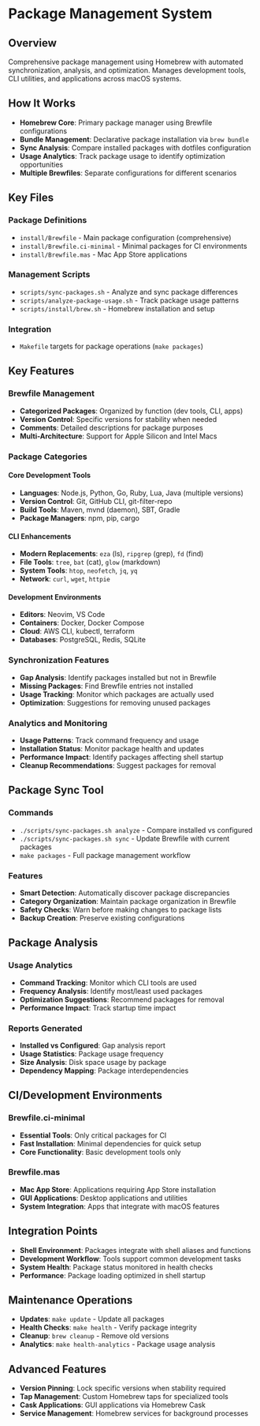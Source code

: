 # Package Management System

## Overview
Comprehensive package management using Homebrew with automated synchronization, analysis, and optimization. Manages development tools, CLI utilities, and applications across macOS systems.

## How It Works
- **Homebrew Core**: Primary package manager using Brewfile configurations
- **Bundle Management**: Declarative package installation via `brew bundle`
- **Sync Analysis**: Compare installed packages with dotfiles configuration
- **Usage Analytics**: Track package usage to identify optimization opportunities
- **Multiple Brewfiles**: Separate configurations for different scenarios

## Key Files

### Package Definitions
- `install/Brewfile` - Main package configuration (comprehensive)
- `install/Brewfile.ci-minimal` - Minimal packages for CI environments
- `install/Brewfile.mas` - Mac App Store applications

### Management Scripts
- `scripts/sync-packages.sh` - Analyze and sync package differences
- `scripts/analyze-package-usage.sh` - Track package usage patterns
- `scripts/install/brew.sh` - Homebrew installation and setup

### Integration
- `Makefile` targets for package operations (`make packages`)

## Key Features

### Brewfile Management
- **Categorized Packages**: Organized by function (dev tools, CLI, apps)
- **Version Control**: Specific versions for stability when needed
- **Comments**: Detailed descriptions for package purposes
- **Multi-Architecture**: Support for Apple Silicon and Intel Macs

### Package Categories

#### Core Development Tools
- **Languages**: Node.js, Python, Go, Ruby, Lua, Java (multiple versions)
- **Version Control**: Git, GitHub CLI, git-filter-repo
- **Build Tools**: Maven, mvnd (daemon), SBT, Gradle
- **Package Managers**: npm, pip, cargo

#### CLI Enhancements
- **Modern Replacements**: `eza` (ls), `ripgrep` (grep), `fd` (find)
- **File Tools**: `tree`, `bat` (cat), `glow` (markdown)
- **System Tools**: `htop`, `neofetch`, `jq`, `yq`
- **Network**: `curl`, `wget`, `httpie`

#### Development Environments
- **Editors**: Neovim, VS Code
- **Containers**: Docker, Docker Compose
- **Cloud**: AWS CLI, kubectl, terraform
- **Databases**: PostgreSQL, Redis, SQLite

### Synchronization Features
- **Gap Analysis**: Identify packages installed but not in Brewfile
- **Missing Packages**: Find Brewfile entries not installed
- **Usage Tracking**: Monitor which packages are actually used
- **Optimization**: Suggestions for removing unused packages

### Analytics and Monitoring
- **Usage Patterns**: Track command frequency and usage
- **Installation Status**: Monitor package health and updates
- **Performance Impact**: Identify packages affecting shell startup
- **Cleanup Recommendations**: Suggest packages for removal

## Package Sync Tool

### Commands
- `./scripts/sync-packages.sh analyze` - Compare installed vs configured
- `./scripts/sync-packages.sh sync` - Update Brewfile with current packages
- `make packages` - Full package management workflow

### Features
- **Smart Detection**: Automatically discover package discrepancies
- **Category Organization**: Maintain package organization in Brewfile
- **Safety Checks**: Warn before making changes to package lists
- **Backup Creation**: Preserve existing configurations

## Package Analysis

### Usage Analytics
- **Command Tracking**: Monitor which CLI tools are used
- **Frequency Analysis**: Identify most/least used packages
- **Optimization Suggestions**: Recommend packages for removal
- **Performance Impact**: Track startup time impact

### Reports Generated
- **Installed vs Configured**: Gap analysis report
- **Usage Statistics**: Package usage frequency
- **Size Analysis**: Disk space usage by package
- **Dependency Mapping**: Package interdependencies

## CI/Development Environments

### Brewfile.ci-minimal
- **Essential Tools**: Only critical packages for CI
- **Fast Installation**: Minimal dependencies for quick setup
- **Core Functionality**: Basic development tools only

### Brewfile.mas
- **Mac App Store**: Applications requiring App Store installation
- **GUI Applications**: Desktop applications and utilities
- **System Integration**: Apps that integrate with macOS features

## Integration Points
- **Shell Environment**: Packages integrate with shell aliases and functions
- **Development Workflow**: Tools support common development tasks
- **System Health**: Package status monitored in health checks
- **Performance**: Package loading optimized in shell startup

## Maintenance Operations
- **Updates**: `make update` - Update all packages
- **Health Checks**: `make health` - Verify package integrity
- **Cleanup**: `brew cleanup` - Remove old versions
- **Analytics**: `make health-analytics` - Package usage analysis

## Advanced Features
- **Version Pinning**: Lock specific versions when stability required
- **Tap Management**: Custom Homebrew taps for specialized tools
- **Cask Applications**: GUI applications via Homebrew Cask
- **Service Management**: Homebrew services for background processes